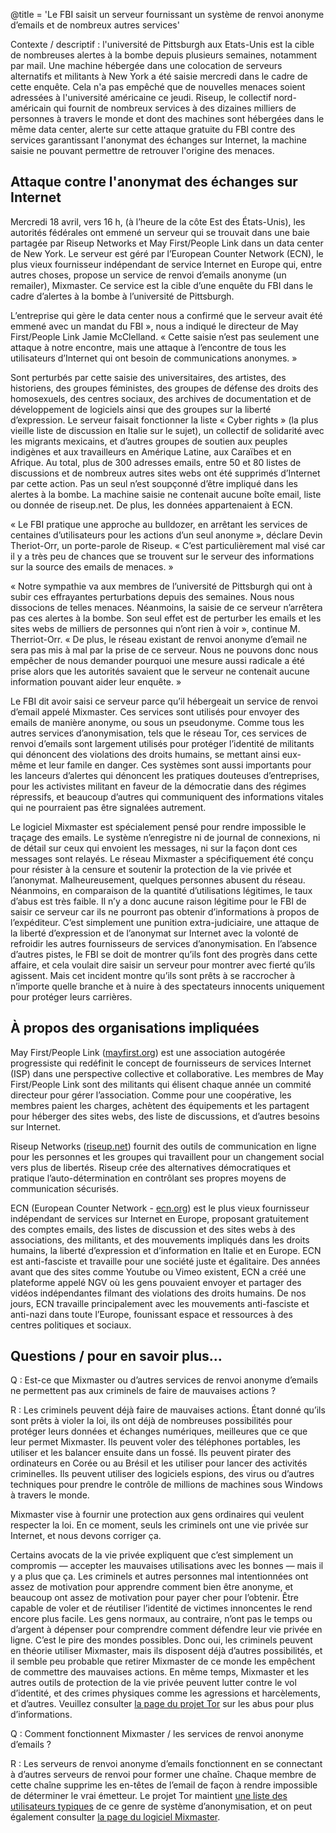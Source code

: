@title = 'Le FBI saisit un serveur fournissant un système de renvoi anonyme d’emails et de nombreux autres services'

Contexte / descriptif : l'université de Pittsburgh aux Etats-Unis est la cible de nombreuses alertes à la bombe depuis plusieurs semaines, notamment par mail. Une machine hébergée dans une colocation de serveurs alternatifs et militants à New York a été saisie mercredi dans le cadre de cette enquête. Cela n'a pas empêché que de nouvelles menaces soient adressées à l'université américaine ce jeudi. Riseup, le collectif nord-américain qui fournit de nombreux services à des dizaines milliers de personnes à travers le monde et dont des machines sont hébergées dans le même data center, alerte sur cette attaque gratuite du FBI contre des services garantissant l'anonymat des échanges sur Internet, la machine saisie ne pouvant permettre de retrouver l'origine des menaces.

Attaque contre l'anonymat des échanges sur Internet
---------------

Mercredi 18 avril, vers 16 h, (à l’heure de la côte Est des États-Unis), les autorités fédérales ont emmené un serveur qui se trouvait dans une baie partagée par Riseup Networks et May First/People Link dans un data center de New York. Le serveur est géré par l’European Counter Network (ECN), le plus vieux fournisseur indépendant de service Internet en Europe qui, entre autres choses, propose un service de renvoi d’emails anonyme (un remailer), Mixmaster. Ce service est la cible d’une enquête du FBI dans le cadre d’alertes à la bombe à l’université de Pittsburgh.

L’entreprise qui gère le data center nous a confirmé que le serveur avait été emmené avec un mandat du FBI », nous a indiqué le directeur de May First/People Link Jamie McClelland. « Cette saisie n’est pas seulement une attaque à notre encontre, mais une attaque à l’encontre de tous les utilisateurs d’Internet qui ont besoin de communications anonymes. »

Sont perturbés par cette saisie des universitaires, des artistes, des historiens, des groupes féministes, des groupes de défense des droits des homosexuels, des centres sociaux, des archives de documentation et de développement de logiciels ainsi que des groupes sur la liberté d’expression. Le serveur faisait fonctionner la liste « Cyber rights » (la plus vieille liste de discussion en Italie sur le sujet), un collectif de solidarité avec les migrants mexicains, et d’autres groupes de soutien aux peuples indigènes et aux travailleurs en Amérique Latine, aux Caraïbes et en Afrique. Au total, plus de 300 adresses emails, entre 50 et 80 listes de discussions et de nombreux autres sites webs ont été supprimés d’Internet par cette action. Pas un seul n’est soupçonné d’être impliqué dans les alertes à la bombe. La machine saisie ne contenait aucune boîte email, liste ou donnée de riseup.net. De plus, les données appartenaient à ECN.

« Le FBI pratique une approche au bulldozer, en arrêtant les services de centaines d’utilisateurs pour les actions d’un seul anonyme », déclare Devin Theriot-Orr, un porte-parole de Riseup. « C’est particulièrement mal visé car il y a très peu de chances que se trouvent sur le serveur des informations sur la source des emails de menaces. »

« Notre sympathie va aux membres de l’université de Pittsburgh qui ont à subir ces effrayantes perturbations depuis des semaines. Nous nous dissocions de telles menaces. Néanmoins, la saisie de ce serveur n’arrêtera pas ces alertes à la bombe. Son seul effet est de perturber les emails et les sites webs de milliers de personnes qui n’ont rien à voir », continue M. Therriot-Orr. « De plus, le réseau existant de renvoi anonyme d’email ne sera pas mis à mal par la prise de ce serveur. Nous ne pouvons donc nous empêcher de nous demander pourquoi une mesure aussi radicale a été prise alors que les autorités savaient que le serveur ne contenait aucune information pouvant aider leur enquête. »

Le FBI dit avoir saisi ce serveur parce qu’il hébergeait un service de renvoi d’email appelé Mixmaster. Ces services sont utilisés pour envoyer des emails de manière anonyme, ou sous un pseudonyme. Comme tous les autres services d’anonymisation, tels que le réseau Tor, ces services de renvoi d’emails sont largement utilisés pour protéger l’identité de militants qui dénoncent des violations des droits humains, se mettant ainsi eux-même et leur famile en danger. Ces systèmes sont aussi importants pour les lanceurs d’alertes qui dénoncent les pratiques douteuses d’entreprises, pour les activistes militant en faveur de la démocratie dans des régimes répressifs, et beaucoup d’autres qui communiquent des informations vitales qui ne pourraient pas être signalées autrement.

Le logiciel Mixmaster est spécialement pensé pour rendre impossible le traçage des emails. Le système n’enregistre ni de journal de connexions, ni de détail sur ceux qui envoient les messages, ni sur la façon dont ces messages sont relayés. Le réseau Mixmaster a spécifiquement été conçu pour résister à la censure et soutenir la protection de la vie privée et l’anonymat. Malheureusement, quelques personnes abusent du réseau. Néanmoins, en comparaison de la quantité d’utilisations légitimes, le taux d’abus est très faible. Il n’y a donc aucune raison légitime pour le FBI de saisir ce serveur car ils ne pourront pas obtenir d’informations à propos de l’expéditeur. C’est simplement une punition extra-judiciaire, une attaque de la liberté d’expression et de l’anonymat sur Internet avec la volonté de refroidir les autres fournisseurs de services d’anonymisation. En l’absence d’autres pistes, le FBI se doit de montrer qu’ils font des progrès dans cette affaire, et cela voulait dire saisir un serveur pour montrer avec fierté qu’ils agissent. Mais cet incident montre qu’ils sont prêts à se raccrocher à n’importe quelle branche et à nuire à des spectateurs innocents uniquement pour protéger leurs carrières.

À propos des organisations impliquées
--------------

May First/People Link ([mayfirst.org](https://mayfirst.org)) est une association autogérée progressiste qui redéfinit le concept de fournisseurs de services Internet (ISP) dans une perspective collective et collaborative. Les membres de May First/People Link sont des militants qui élisent chaque année un commité directeur pour gérer l’association. Comme pour une coopérative, les membres paient les charges, achètent des équipements et les partagent pour héberger des sites webs, des liste de discussions, et d’autres besoins sur Internet.

Riseup Networks ([riseup.net](https://riseup.net)) fournit des outils de communication en ligne pour les personnes et les groupes qui travaillent pour un changement social vers plus de libertés. Riseup crée des alternatives démocratiques et pratique l’auto-détermination en contrôlant ses propres moyens de communication sécurisés.

ECN (European Counter Network - [ecn.org](https://ecn.org)) est le plus vieux fournisseur indépendant de services sur Internet en Europe, proposant gratuitement des comptes emails, des listes de discussion et des sites webs à des associations, des militants, et des mouvements impliqués dans les droits humains, la liberté d’expression et d’information en Italie et en Europe. ECN est anti-fasciste et travaille pour une société juste et égalitaire. Des années avant que des sites comme Youtube ou Vimeo existent, ECN a créé une plateforme appelé NGV où les gens pouvaient envoyer et partager des vidéos indépendantes filmant des violations des droits humains. De nos jours, ECN travaille principalement avec les mouvements anti-fasciste et anti-nazi dans toute l’Europe, founissant espace et ressources à des centres politiques et sociaux.

Questions / pour en savoir plus…
----------------

Q : Est-ce que Mixmaster ou d’autres services de renvoi anonyme d’emails ne permettent pas aux criminels de faire de mauvaises actions ?

R : Les criminels peuvent déjà faire de mauvaises actions. Étant donné qu’ils sont prêts à violer la loi, ils ont déjà de nombreuses possibilités pour protéger leurs données et échanges numériques, meilleures que ce que leur permet Mixmaster. Ils peuvent voler des téléphones portables, les utiliser et les balancer ensuite dans un fossé. Ils peuvent pirater des ordinateurs en Corée ou au Brésil et les utiliser pour lancer des activités criminelles. Ils peuvent utiliser des logiciels espions, des virus ou d’autres techniques pour prendre le contrôle de millions de machines sous Windows à travers le monde.

Mixmaster vise à fournir une protection aux gens ordinaires qui veulent respecter la loi. En ce moment, seuls les criminels ont une vie privée sur Internet, et nous devons corriger ça.

Certains avocats de la vie privée expliquent que c’est simplement un compromis — accepter les mauvaises utilisations avec les bonnes — mais il y a plus que ça. Les criminels et autres personnes mal intentionnées ont assez de motivation pour apprendre comment bien être anonyme, et beaucoup ont assez de motivation pour payer cher pour l’obtenir. Être capable de voler et de réutiliser l’identité de victimes innoncentes le rend encore plus facile. Les gens normaux, au contraire, n’ont pas le temps ou d’argent à dépenser pour comprendre comment défendre leur vie privée en ligne. C’est le pire des mondes possibles. Donc oui, les criminels peuvent en théorie utiliser Mixmaster, mais ils disposent déjà d’autres possibilités, et il semble peu probable que retirer Mixmaster de ce monde les empêchent de commettre des mauvaises actions. En même temps, Mixmaster et les autres outils de protection de la vie privée peuvent lutter contre le vol d’identité, et des crimes physiques comme les agressions et harcèlements, et d’autres. Veuillez consulter [la page du projet Tor](https://www.torproject.org/docs/faq-abuse.html) sur les abus pour plus d’informations.

Q : Comment fonctionnent Mixmaster / les services de renvoi anonyme d’emails ?

R : Les serveurs de renvoi anonyme d’emails fonctionnent en se connectant à d’autres serveurs de renvoi pour former une chaîne. Chaque membre de cette chaîne supprime les en-têtes de l’email de façon à rendre impossible de déterminer le vrai émetteur. Le projet Tor maintient [une liste des utilisateurs typiques](https://www.torproject.org/about/torusers.html.en) de ce genre de système d’anonymisation, et on peut également consulter [la page du logiciel Mixmaster](http://mixmaster.sourceforge.net/).

